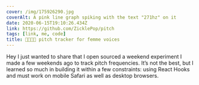 ```yaml
---
cover: /img/175926290.jpg
coverAlt: A pink line graph spiking with the text "271hz" on it
date: 2020-06-15T19:10:26.434Z
link: https://github.com/ZicklePop/pitch
tags: [link, me, code]
title: 🏳️‍🌈🏳️‍⚧️ pitch tracker for femme voices
---
```


Hey I just wanted to share that I open sourced a weekend experiment I made a few weekends ago to track pitch frequencies. It’s not the best, but I learned so much in building it within a few constraints: using React Hooks and must work on mobile Safari as well as desktop browsers.
